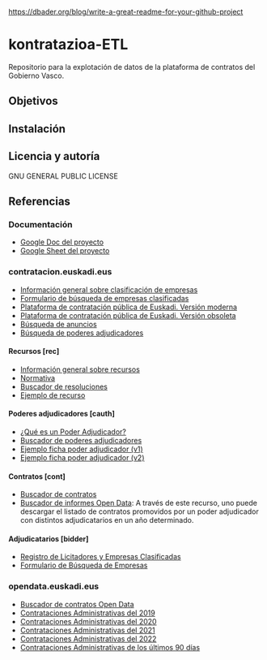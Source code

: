 https://dbader.org/blog/write-a-great-readme-for-your-github-project



# kontratazioa-ETL
Repositorio para la explotación de datos de la plataforma de contratos del Gobierno Vasco.

## Objetivos
## Instalación
## Licencia y autoría
GNU GENERAL PUBLIC LICENSE


## Referencias

### Documentación
* [Google Doc del proyecto](https://docs.google.com/spreadsheets/d/1jkx4ch6vbQ53eBq9ynqes77A3XeRixvy5XjodLBsM64/edit#gid=0)
* [Google Sheet del proyecto](https://docs.google.com/document/d/1OdTwPDx-71mdanE1MOIooJCz6b_lhkKnfqzCxITYvEE/edit)

### contratacion.euskadi.eus
* [Información general sobre clasificación de empresas](https://www.contratacion.euskadi.eus/informacion-general-clasificacion-empresas/w32-kpeclasi/es/)
* [Formulario de búsqueda de empresas clasificadas](https://www.contratacion.euskadi.eus/w32-kpesimpc/es/ac71aBusquedaRegistrosWar/empresas/busqueda)
* [Plataforma de contratación pública de Euskadi. Versión moderna](https://www.contratacion.euskadi.eus/inicio/)
* [Plataforma de contratación pública de Euskadi. Versión obsoleta](https://www.contratacion.euskadi.eus/w32-content/es/contenidos/noticia/kpecpe_noticia37/es_def/index.shtml)
* [Búsqueda de anuncios](https://www.contratacion.euskadi.eus/w32-kpeperfi/es/ac70cPublicidadWar/busquedaAnuncios?locale=es)
* [Búsqueda de poderes adjudicadores](https://www.contratacion.euskadi.eus/w32-kpeperfi/es/ac70cPublicidadWar/busquedaPoderAdjudicador?idioma=es)

#### Recursos [rec]
* [Información general sobre recursos](https://www.contratacion.euskadi.eus/informacion-general-oarc/w32-kpeoarc/es/)
* [Normativa](https://www.contratacion.euskadi.eus/normativa-oarc/w32-kpeoarc/es/)
* [Buscador de resoluciones](https://www.contratacion.euskadi.eus/w32-kpeoarc/es/y96aResolucionesWar/busqueda/listado?locale=es)
* [Ejemplo de recurso](https://www.contratacion.euskadi.eus/w32-kpeoarc/es/contenidos/resolucion_oarc/3_2015/es_def/index.shtml)

#### Poderes adjudicadores [cauth]
* [¿Qué es un Poder Adjudicador?](https://www.contratacion.euskadi.eus/informacion-general-poderes-adjudicadores/w32-kpeapa/es/)
* [Buscador de poderes adjudicadores](https://www.contratacion.euskadi.eus/w32-kpeperfi/es/ac70cPublicidadWar/busquedaPoderAdjudicador?idioma=es)
* [Ejemplo ficha poder adjudicador (v1)](https://www.contratacion.euskadi.eus/w32-kpeperfi/es/contenidos/poder_adjudicador/poder44/es_doc/es_arch_poder44.html)
* [Ejemplo ficha poder adjudicador (v2)](https://www.contratacion.euskadi.eus/w32-kpeperfi/es/contenidos/poder_adjudicador/poder24519/es_doc/index.html)

#### Contratos [cont]
* [Buscador de contratos](https://www.contratacion.euskadi.eus/ac70cPublicidadWar/busquedaContrato/filter)
* [Buscador de informes Open Data](https://www.contratacion.euskadi.eus/w32-kpetrans/es/ac70cPublicidadWar/busquedaInformesOpenData?locale=es):
A través de este recurso, uno puede descargar el listado de contratos promovidos por un poder adjudicador con distintos adjudicatarios en un año determinado.

#### Adjudicatarios [bidder]
* [Registro de Licitadores y Empresas Clasificadas](https://www.contratacion.euskadi.eus/informacion-general-registro-licitadores-empresas-clasificadas/w32-kperoc/es/)
* [Formulario de Búsqueda de Empresas](https://www.contratacion.euskadi.eus/w32-kperoc/es/ac71aBusquedaRegistrosWar/empresas/busqueda)

### opendata.euskadi.eus 
* [Buscador de contratos Open Data](https://www.contratacion.euskadi.eus/w32-kpetrans/es/ac70cPublicidadWar/busquedaInformesOpenData?locale=es)
* [Contrataciones Administrativas del 2019](https://opendata.euskadi.eus/catalogo/-/contrataciones-administrativas-del-2019/)
* [Contrataciones Administrativas del 2020](https://opendata.euskadi.eus/catalogo/-/contrataciones-administrativas-del-2020/)
* [Contrataciones Administrativas del 2021](https://opendata.euskadi.eus/catalogo/-/contrataciones-administrativas-del-2021/)
* [Contrataciones Administrativas del 2022](https://opendata.euskadi.eus/catalogo/-/contrataciones-administrativas-del-2022/)
* [Contrataciones Administrativas de los últimos 90 días](https://opendata.euskadi.eus/catalogo/-/contrataciones-administrativas-de-los-ultimos-dias/)

